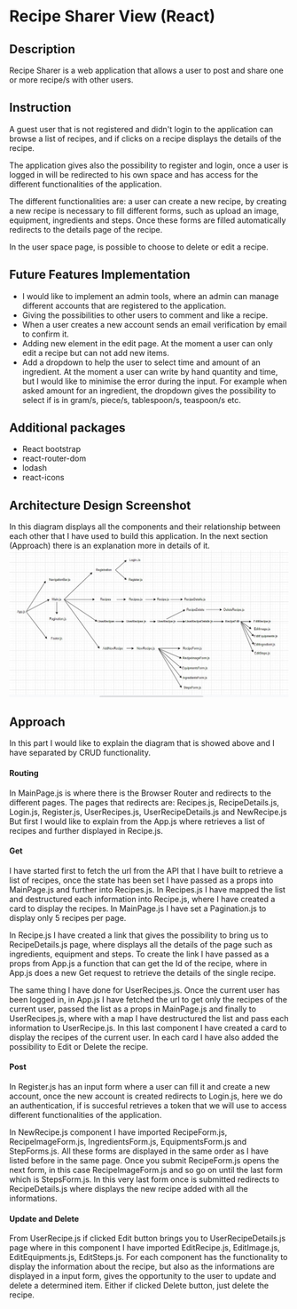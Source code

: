 # Recipe Sharer View (React)

## Description

Recipe Sharer is a web application that allows a user to post and share one or more recipe/s with other users.

## Instruction

A guest user that is not registered and didn't login to the application can browse a list of recipes, and if clicks on a recipe displays the details of the recipe.

The application gives also the possibility to register and login, once a user is logged in will be redirected to his own space and has access for the different functionalities of the application.

The different functionalities are: a user can create a new recipe, by creating a new recipe is necessary to fill different forms, such as upload an image, equipment, ingredients and steps. Once these forms are filled automatically redirects to the details page of the recipe.

In the user space page, is possible to choose to delete or edit a recipe.

## Future Features Implementation
- I would like to implement an admin tools, where an admin can manage different accounts that are registered to the application.
- Giving the possibilities to other users to comment and like a recipe.
- When a user creates a new account sends an email verification by email to confirm it.
- Adding new element in the edit page. At the moment a user can only edit a recipe but can not add new items.
- Add a dropdown to help the user to select time and amount of an ingredient. At the moment a user can write by hand quantity and time, but I would like to minimise the error during the input. For example when asked amount for an ingredient, the dropdown gives the possibility to select if is in gram/s, piece/s, tablespoon/s, teaspoon/s etc. 

## Additional packages
- React bootstrap
- react-router-dom
- lodash
- react-icons

## Architecture Design Screenshot
In this diagram displays all the components and their relationship between each other that I have used to build this application. In the next section (Approach) there is an explanation more in details of it.
![Image screenshot](./screenshots/apparchitecturedesign.jpg)

## Approach

In this part I would like to explain the diagram that is showed above and I have separated by CRUD functionality. 

#### Routing
In MainPage.js is where there is the Browser Router and redirects to the different pages. The pages that redirects are: Recipes.js, RecipeDetails.js, Login.js, Register.js, UserRecipes.js, UserRecipeDetails.js and NewRecipe.js But first I would like to explain from the App.js where retrieves a list of recipes and further displayed in Recipe.js.

#### Get
I have started first to fetch the url from the API that I have built to retrieve a list of recipes, once the state has been set I have passed as a props into MainPage.js and further into Recipes.js. In Recipes.js I have mapped the list and destructured each information into Recipe.js, where I have created a card to display the recipes. In MainPage.js I have set a Pagination.js to display only 5 recipes per page.

In Recipe.js I have created a link that gives the possibility to bring us to RecipeDetails.js page, where displays all the details of the page such as ingredients, equipment and steps. To create the link I have passed as a props from App.js a function that can get the Id of the recipe, where in App.js does a new Get request to retrieve the details of the single recipe.

The same thing I have done for UserRecipes.js. Once the current user has been logged in, in App.js I have fetched the url to get only the recipes of the current user, passed the list as a props in MainPage.js and finally to UserRecipes.js, where with a map I have destructured the list and pass each information to UserRecipe.js. In this last component I have created a card to display the recipes of the current user. In each card I have also added the possibility to Edit or Delete the recipe.

#### Post
In Register.js has an input form where a user can fill it and create a new account, once the new account is created redirects to Login.js, here we do an authentication, if is succesful retrieves a token that we will use to access different functionalities of the application.

In NewRecipe.js component I have imported RecipeForm.js, RecipeImageForm.js, IngredientsForm.js, EquipmentsForm.js and StepForms.js. All these forms are displayed in the same order as I have listed before in the same page. Once you submit RecipeForm.js opens the next form, in this case RecipeImageForm.js and so go on until the last form which is StepsForm.js. In this very last form once is submitted redirects to RecipeDetails.js where displays the new recipe added with all the informations.

#### Update and Delete
From UserRecipe.js if clicked Edit button brings you to UserRecipeDetails.js page where in this component I have imported EditRecipe.js, EditImage.js, EditEquipments.js, EditSteps.js. For each component has the functionality to display the information about the recipe, but also as the informations are displayed in a input form, gives the opportunity to the user to update and delete a determined item. Either if clicked Delete button, just delete the recipe.


